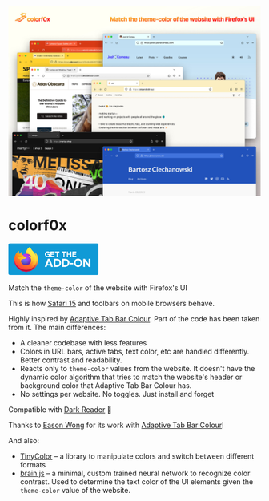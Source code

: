![colorf0x](images_promo/colorf0x-presentation.jpg)

# colorf0x

<a href="https://addons.mozilla.org/en-US/firefox/addon/colorf0x/"><img src="https://raw.githubusercontent.com/Arecsu/colorf0x/main/images_promo/get-the-addon-2020.svg" width="180" alt="Get the Adddon"></a>

Match the `theme-color` of the website with Firefox's UI

This is how [Safari 15](https://css-tricks.com/safari-15-new-ui-theme-colors-and-a-css-tricks-cameo/) and toolbars on mobile browsers behave.

Highly inspired by [Adaptive Tab Bar Colour](https://github.com/easonwong-de/Adaptive-Tab-Bar-Colour/). Part of the code has been taken from it. The main differences:

- A cleaner codebase with less features
- Colors in URL bars, active tabs, text color, etc are handled differently. Better contrast and readability.
- Reacts only to `theme-color` values from the website. It doesn't have the dynamic color algorithm that tries to match the website's header or background color that Adaptive Tab Bar Colour has.
- No settings per website. No toggles. Just install and forget

Compatible with [Dark Reader](https://darkreader.org/) 🤗

Thanks to [Eason Wong](https://github.com/easonwong-de) for its work with [Adaptive Tab Bar Colour](https://github.com/easonwong-de/Adaptive-Tab-Bar-Colour/)!

And also:
- [TinyColor](https://github.com/bgrins/TinyColor/) – a library to manipulate colors and switch between different formats
- [brain.js](https://harthur.github.io/brain/) – a minimal, custom trained neural network to recognize color contrast. Used to determine the text color of the UI elements given the `theme-color` value of the website.


